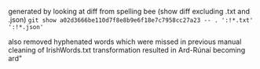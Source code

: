 generated by looking at diff from spelling bee (show diff excluding .txt and .json)
`git show a02d3666be110d7f8e8b9e6f18e7c7958cc27a23 -- . ':!*.txt' ':!*.json'`

also removed hyphenated words which were missed in previous manual cleaning of IrishWords.txt
transformation resulted in Ard-Rúnaí becoming ard"